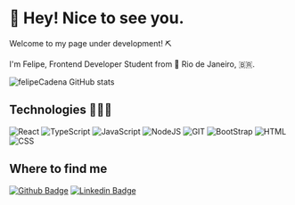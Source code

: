 <!--
**felipeCadena/felipeCadena** is a ✨ _special_ ✨ repository because its `README.md` (this file) appears on your GitHub profile.
-->
<h1> 👋 Hey! Nice to see you.</h1>

<p>Welcome to my page under development! ⛏️</p>
<p>I'm Felipe, Frontend Developer Student from 📍 Rio de Janeiro, 🇧🇷.</p>

![felipeCadena GitHub stats](https://github-readme-stats.vercel.app/api?username=felipeCadena&show_icons=true&theme=tokyonight)

<h2>Technologies 👨🏻‍💻</h2>

![React](https://img.shields.io/badge/React-20232A?style=for-the-badge&logo=react&logoColor=61DAFB)
![TypeScript](https://img.shields.io/badge/TypeScript-007ACC?style=for-the-badge&logo=typescript&logoColor=white)
![JavaScript](https://img.shields.io/badge/JavaScript-F7DF1E?style=for-the-badge&logo=javascript&logoColor=black)
![NodeJS](https://img.shields.io/badge/Node.js-43853D?style=for-the-badge&logo=node.js&logoColor=white)
![GIT](https://img.shields.io/badge/Git-E34F26?style=for-the-badge&logo=git&logoColor=white)
![BootStrap](https://img.shields.io/badge/Bootstrap-563D7C?style=for-the-badge&logo=bootstrap&logoColor=white)
![HTML](https://img.shields.io/badge/HTML5-E34F26?style=for-the-badge&logo=html5&logoColor=white)
![CSS](https://img.shields.io/badge/CSS3-1572B6?style=for-the-badge&logo=css3&logoColor=white)

<h2>Where to find me</h2>

[![Github Badge](https://img.shields.io/badge/GitHub-100000?style=for-the-badge&logo=github&logoColor=white&link=https://github.com/felipecadena)](https://github.com/felipecadena)
[![Linkedin Badge](https://img.shields.io/badge/LinkedIn-0077B5?style=for-the-badge&logo=linkedin&logoColor=white&link=https://www.linkedin.com/in/felipe-caden/)](https://www.linkedin.com/in/felipe-caden/)
